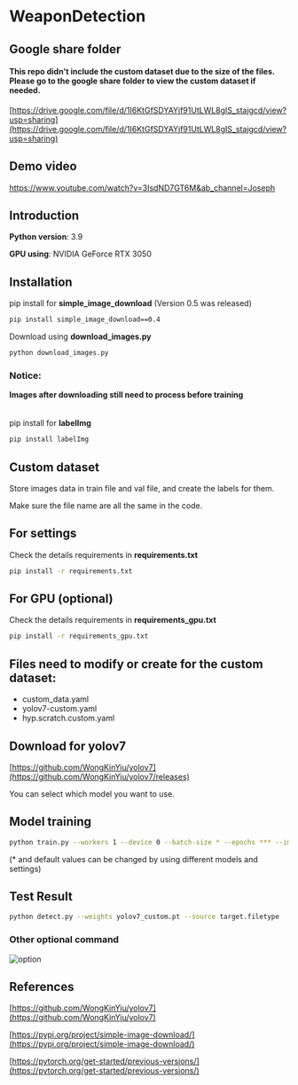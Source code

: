 # WeaponDetection

## Google share folder
#### This repo didn't include the custom dataset due to the size of the files. Please go to the google share folder to view the custom dataset if needed.
[https://drive.google.com/file/d/1I6KtGfSDYAYjf91UtLWL8gIS_stajgcd/view?usp=sharing](https://drive.google.com/file/d/1I6KtGfSDYAYjf91UtLWL8gIS_stajgcd/view?usp=sharing)

## Demo video

https://www.youtube.com/watch?v=3IsdND7GT6M&ab_channel=Joseph

## Introduction

**Python version**: 3.9

**GPU using**: NVIDIA GeForce RTX 3050

## Installation

pip install for **simple_image_download** (Version 0.5 was released)
```bash
pip install simple_image_download==0.4
```
Download using **download_images.py**
```bash
python download_images.py
```

### Notice:
**Images after downloading still need to process before training**
<br /><br /><br />
pip install for **labelImg**
```bash
pip install labelImg
```

## Custom dataset
Store images data in train file and val file, and create the labels for them.

Make sure the file name are all the same in the code.


## For settings
Check the details requirements in **requirements.txt**
```bash
pip install -r requirements.txt
```

## For GPU (optional)
Check the details requirements in **requirements_gpu.txt**
```bash
pip install -r requirements_gpu.txt
```

## Files need to modify or create for the custom dataset:
- custom_data.yaml
- yolov7-custom.yaml
- hyp.scratch.custom.yaml

## Download for yolov7
[https://github.com/WongKinYiu/yolov7](https://github.com/WongKinYiu/yolov7/releases)

You can select which model you want to use.

## Model training
```bash
python train.py --workers 1 --device 0 --batch-size * --epochs *** --img 640 640 --data data/custom_data.yaml --hyp data/hyp.scratch.custom.yaml --cfg cfg/training/yolov7-custom.yaml --name yolov7-custom --weights yolov7.pt
```
(* and default values can be changed by using different models and settings)

## Test Result
```bash
python detect.py --weights yolov7_custom.pt --source target.filetype
```
### Other optional command

![option](https://user-images.githubusercontent.com/98665601/206914257-448e529d-477d-4e2a-bc58-74ed9d632806.png)

## References
[https://github.com/WongKinYiu/yolov7](https://github.com/WongKinYiu/yolov7)

[https://pypi.org/project/simple-image-download/](https://pypi.org/project/simple-image-download/)

[https://pytorch.org/get-started/previous-versions/](https://pytorch.org/get-started/previous-versions/)
